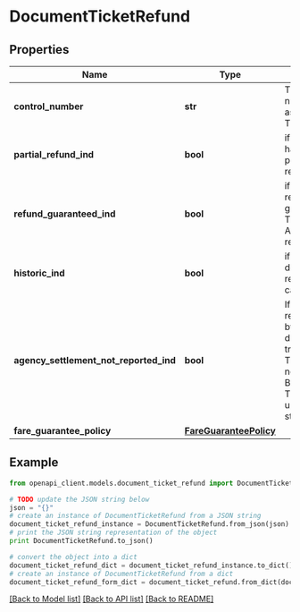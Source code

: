 # DocumentTicketRefund


## Properties
Name | Type | Description | Notes
------------ | ------------- | ------------- | -------------
**control_number** | **str** | The control number assigned to the TicketRefund | 
**partial_refund_ind** | **bool** | if true, the ticket has been partially refunded | [optional] 
**refund_guaranteed_ind** | **bool** | if true, this refund amount is guaranteed by Travelport JSON API automated refunds | [optional] 
**historic_ind** | **bool** | if true this document refund has been cancelled/voided | [optional] 
**agency_settlement_not_reported_ind** | **bool** | If true, this refund is settled by the agency directly with the traveler. Transaction is not reported to BSP or ARC. Ticket coupon is updated to RFND status | [optional] 
**fare_guarantee_policy** | [**FareGuaranteePolicy**](FareGuaranteePolicy.md) |  | [optional] 

## Example

```python
from openapi_client.models.document_ticket_refund import DocumentTicketRefund

# TODO update the JSON string below
json = "{}"
# create an instance of DocumentTicketRefund from a JSON string
document_ticket_refund_instance = DocumentTicketRefund.from_json(json)
# print the JSON string representation of the object
print DocumentTicketRefund.to_json()

# convert the object into a dict
document_ticket_refund_dict = document_ticket_refund_instance.to_dict()
# create an instance of DocumentTicketRefund from a dict
document_ticket_refund_form_dict = document_ticket_refund.from_dict(document_ticket_refund_dict)
```
[[Back to Model list]](../README.md#documentation-for-models) [[Back to API list]](../README.md#documentation-for-api-endpoints) [[Back to README]](../README.md)


